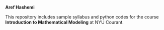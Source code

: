 **Aref Hashemi**  

This repository includes sample syllabus and python codes for the course **Introduction to Mathematical Modeling** at NYU Courant.